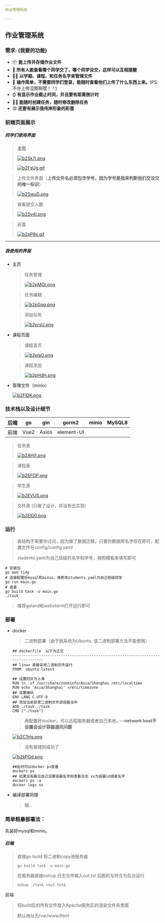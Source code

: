 ```yaml
---
作业管理系统

---
```


## 作业管理系统 



### 需求: (我要的功能)

- :package:  **能上传并存储作业文件**
- :baby_chick:  **所有人能查看哪个同学交了，哪个同学没交，这样可以互相提醒**
- :biking_woman: **以学期、课程、和任务名字来管理文件**
- :balloon: **操作简单，不需要同学们登录，能随时查看他们上传了什么东西上来。**(PS: 不许上传涩图啊喂！！)
- :watch: **有显示作业截止时间，并且要有距离倒计时**
- :bowing_woman: **能随时创建任务，随时修改删除任务**
- :rage:   **还要有展示我伟岸形象的彩蛋**



### 前端页面展示

#####  同学们使用界面

> **主页**
>
> [![b2Sk7j.png](https://s1.ax1x.com/2022/03/08/b2Sk7j.png)](https://imgtu.com/i/b2Sk7j)
>
> [![b2FsUg.gif](https://s1.ax1x.com/2022/03/08/b2FsUg.gif)](https://imgtu.com/i/b2FsUg)

> 上传文件界面（**上传文件名必须包含学号，因为学号是我来判断他们交没交的唯一标识**）
>
> [![b2SwuD.png](https://s1.ax1x.com/2022/03/08/b2SwuD.png)](https://imgtu.com/i/b2SwuD)

> 查看提交人数
>
> [![b2Sy4I.png](https://s1.ax1x.com/2022/03/08/b2Sy4I.png)](https://imgtu.com/i/b2Sy4I)

> 彩蛋
>
> [![b2pP8x.gif](https://s1.ax1x.com/2022/03/08/b2pP8x.gif)](https://imgtu.com/i/b2pP8x)



------



##### 我使用的界面

- 主页

  > 任务管理
  >
  > [![b2pMGt.png](https://s1.ax1x.com/2022/03/08/b2pMGt.png)](https://imgtu.com/i/b2pMGt)

  > 任务编辑
  >
  > [![b2pGqg.png](https://s1.ax1x.com/2022/03/08/b2pGqg.png)](https://imgtu.com/i/b2pGqg)

  > 添加任务
  >
  > [![b2prsU.png](https://s1.ax1x.com/2022/03/08/b2prsU.png)](https://imgtu.com/i/b2prsU)

- 课程页面

  > 课程首页

  > [![b2pIsO.png](https://s1.ax1x.com/2022/03/08/b2pIsO.png)](https://imgtu.com/i/b2pIsO)

  > 课程添加
  >
  > [![b2pHdH.png](https://s1.ax1x.com/2022/03/08/b2pHdH.png)](https://imgtu.com/i/b2pHdH)

- 管理文件（minio）

  [![b2FlDK.png](https://s1.ax1x.com/2022/03/08/b2FlDK.png)](https://imgtu.com/i/b2FlDK)



### 技术栈以及设计细节

| 后端 |  go  |  gin  |   gorm2    | minio | MySQL8 |
| :--: | :--: | :---: | :--------: | ----- | ------ |
| 前端 | Vue2 | Axios | element-UI |       |        |

> 任务表
>
> [![b2AHj1.png](https://s1.ax1x.com/2022/03/08/b2AHj1.png)](https://imgtu.com/i/b2AHj1)

> 课程表
>
> [![b2EFDP.png](https://s1.ax1x.com/2022/03/08/b2EFDP.png)](https://imgtu.com/i/b2EFDP)

> 学生表
>
> [![b2EVUS.png](https://s1.ax1x.com/2022/03/08/b2EVUS.png)](https://imgtu.com/i/b2EVUS)

> 文件表 (只做了设计，并没有去实现)
>
> [![b2ElD0.png](https://s1.ax1x.com/2022/03/08/b2ElD0.png)](https://imgtu.com/i/b2ElD0)

### 运行

>  表结构不需要你过问，因为做了数据迁移，只要你数据库名字存在即可，配置文件在config/config.yaml
>
>  students.yaml为自己班级的名字和学号，按照模板来填写即可

```
# 安装包
go mod tidy
# 连接配置好mysql和minio，再修改students.yaml为自己班级同学
go run main.go
# 或者
go build task -o main.go
./task
```

> 推荐goland和webstorm打开运行即可

### 部署

- docker 

  >  二进制部署（由于我系统为Ubuntu, 该二进制部署方法不能使用）

  ```
  ## dockerfile  以下为正文
  ---------------------------------------------------------------------------------
  ## linux 直接采用二进制文件运行
  FROM  ubuntu:latest
  
  ## 设置时区为上海
  RUN ln -sf /usr/share/zoneinfo/Asia/Shanghai /etc/localtime
  RUN echo 'Asia/Shanghai' >/etc/timezone
  ## 设置编码
  ENV LANG C.UTF-8
  ## 添加当前目录二进制文件进容器当中
  ADD ./task ./task
  CMD ["./task"]
  ```

  > 再配置好docker，可以远程服务器或者自己本地，**--network host不设置会设计容器通讯问题**

  [![b2C1Hg.png](https://s1.ax1x.com/2022/03/08/b2C1Hg.png)](https://imgtu.com/i/b2C1Hg)

  > 没有报错则成功了

  [![b2kPGd.png](https://s1.ax1x.com/2022/03/08/b2kPGd.png)](https://imgtu.com/i/b2kPGd)

  ```
  ##此时可以docker ps查看
  dockers ps
  ## 如果没有看见自己设置容器名字则查看日志 xx为容器id或者名字
  dockers ps -a
  docker logs xx
  ```

- 编译部署同理

  > 略..

### 简单粗暴部署法：

先装好mysql和minio。

##### 后端

> 直接go build 将二进制copy进服务器
>
> ```shell
> go build task -o main.go
> ```
>
> 在服务器直接nohup  日志文件输入out.txt  后面的与符合为后台运行
>
> ```
> nohup ./task >out.txt&
> ```

前端

> 将build后的所有文件放入Apache服务区的渲染文件夹里面
>
> 默认地址为/var/www/html

